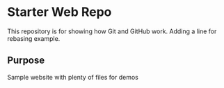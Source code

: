 # Starter Web Repo

This repository is for showing how Git and GitHub work. Adding a line for rebasing example.

## Purpose

Sample website with plenty of files for demos